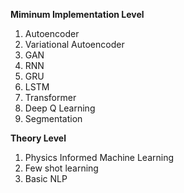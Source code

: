 **Miminum Implementation Level**

1. Autoencoder
2. Variational Autoencoder
3. GAN
4. RNN
5. GRU
6. LSTM
7. Transformer
8. Deep Q Learning
9. Segmentation

**Theory Level**

1. Physics Informed Machine Learning
2. Few shot learning
3. Basic NLP